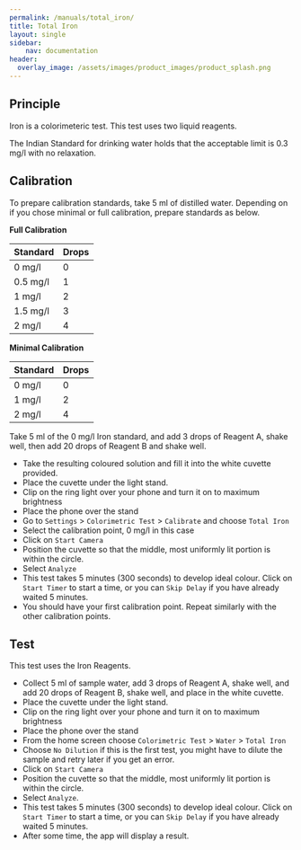 ```yaml
---
permalink: /manuals/total_iron/
title: Total Iron
layout: single
sidebar: 
    nav: documentation
header:
  overlay_image: /assets/images/product_images/product_splash.png
---
```

## Principle
Iron is a colorimeteric test. This test uses two liquid reagents.

The Indian Standard for drinking water holds that the acceptable limit is 0.3 mg/l with no relaxation.

## Calibration
To prepare calibration standards, take 5 ml of distilled water. Depending on if you chose minimal or full calibration, prepare standards as below.

**Full Calibration**

| Standard | Drops |
| --- | --- |
| 0 mg/l | 0 |
| 0.5 mg/l | 1 |
| 1 mg/l | 2 |
| 1.5 mg/l | 3 |
| 2 mg/l | 4 |

**Minimal Calibration**

| Standard | Drops |
| --- | --- |
| 0 mg/l | 0 |
| 1 mg/l | 2 |
| 2 mg/l | 4 |

Take 5 ml of the 0 mg/l Iron standard, and add 3 drops of Reagent A, shake well, then add 20 drops of Reagent B and shake well.

* Take the resulting coloured solution and fill it into the white cuvette provided.
* Place the cuvette under the light stand.
* Clip on the ring light over your phone and turn it on to maximum brightness
* Place the phone over the stand
* Go to `Settings` > `Colorimetric Test` > `Calibrate` and choose `Total Iron`
* Select the calibration point, 0 mg/l in this case
* Click on `Start Camera`
* Position the cuvette so that the middle, most uniformly lit portion is within the circle.
* Select `Analyze`
* This test takes 5 minutes (300 seconds) to develop ideal colour. Click on `Start Timer` to start a time, or you can `Skip Delay` if you have already waited 5 minutes.
* You should have your first calibration point. Repeat similarly with the other calibration points.

## Test
This test uses the Iron Reagents.

* Collect 5 ml of sample water, add 3 drops of Reagent A, shake well, and add 20 drops of Reagent B, shake well, and place in the white cuvette.
* Place the cuvette under the light stand.
* Clip on the ring light over your phone and turn it on to maximum brightness
* Place the phone over the stand
* From the home screen choose `Colorimetric Test` > `Water` > `Total Iron`
* Choose `No Dilution` if this is the first test, you might have to dilute the sample and retry later if you get an error.
* Click on `Start Camera`
* Position the cuvette so that the middle, most uniformly lit portion is within the circle.
* Select `Analyze`.
* This test takes 5 minutes (300 seconds) to develop ideal colour. Click on `Start Timer` to start a time, or you can `Skip Delay` if you have already waited 5 minutes.
* After some time, the app will display a result.